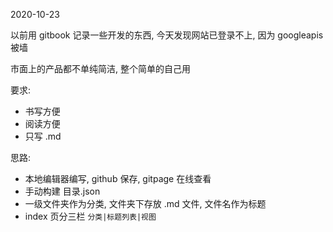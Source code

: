 2020-10-23

以前用 gitbook 记录一些开发的东西, 今天发现网站已登录不上, 因为 googleapis 被墙

市面上的产品都不单纯简洁, 整个简单的自己用

要求:

- 书写方便
- 阅读方便
- 只写 .md

思路:

- 本地编辑器编写, github 保存, gitpage 在线查看
- 手动构建 目录.json
- 一级文件夹作为分类, 文件夹下存放 .md 文件, 文件名作为标题
- index 页分三栏 `分类|标题列表|视图`
